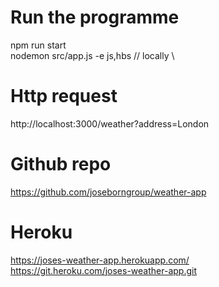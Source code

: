 # Run the programme
npm run start \
nodemon src/app.js -e js,hbs // locally \

# Http request
http://localhost:3000/weather?address=London

# Github repo
https://github.com/joseborngroup/weather-app

# Heroku
https://joses-weather-app.herokuapp.com/ \
https://git.heroku.com/joses-weather-app.git